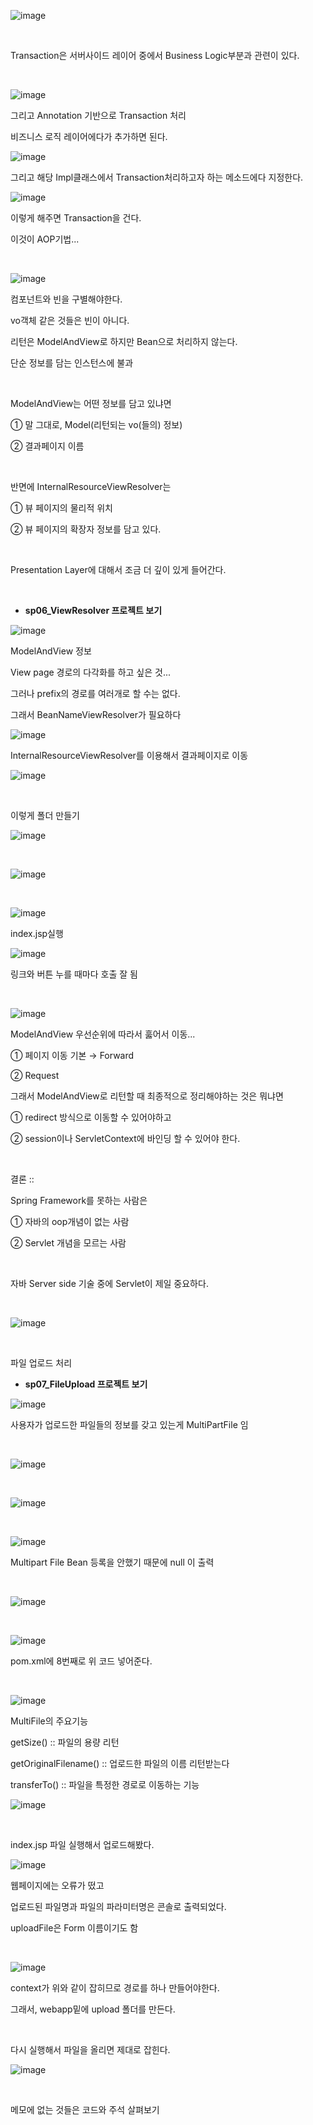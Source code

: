 ![image](https://user-images.githubusercontent.com/78403443/123590018-0b4e4300-d825-11eb-9c69-94b87387e89b.png)

<br/>

Transaction은 서버사이드 레이어 중에서 Business Logic부분과 관련이 있다.

<br/>

![image](https://user-images.githubusercontent.com/78403443/123590097-2620b780-d825-11eb-896a-b351ea383036.png)

그리고 Annotation 기반으로 Transaction 처리

비즈니스 로직 레이어에다가 추가하면 된다.

![image](https://user-images.githubusercontent.com/78403443/123590130-30db4c80-d825-11eb-8ff1-e36d1a43ddf8.png)

그리고 해당 Impl클래스에서 Transaction처리하고자 하는 메소드에다 지정한다.

![image](https://user-images.githubusercontent.com/78403443/123590153-3a64b480-d825-11eb-9ca3-41af64dda8c1.png)

이렇게 해주면 Transaction을 건다.

이것이 AOP기법...

<br/>

![image](https://user-images.githubusercontent.com/78403443/123590194-46e90d00-d825-11eb-869a-01a3bb39c045.png)

컴포넌트와 빈을 구별해야한다.

vo객체 같은 것들은 빈이 아니다.

리턴은 ModelAndView로 하지만 Bean으로 처리하지 않는다.

단순 정보를 담는 인스턴스에 불과

<br/>

ModelAndView는 어떤 정보를 담고 있냐면

① 말 그대로, Model(리턴되는 vo(들의) 정보)

② 결과페이지 이름

<br/>

반면에 InternalResourceViewResolver는

① 뷰 페이지의 물리적 위치

② 뷰 페이지의 확장자 정보를 담고 있다.

<br/>

Presentation Layer에 대해서 조금 더 깊이 있게 들어간다.

<br/>

- **sp06_ViewResolver 프로젝트 보기**

![image](https://user-images.githubusercontent.com/78403443/123590242-5b2d0a00-d825-11eb-84a4-73d73b61884b.png)

ModelAndView 정보

View page 경로의 다각화를 하고 싶은 것...

그러나 prefix의 경로를 여러개로 할 수는 없다.

그래서 BeanNameViewResolver가 필요하다

![image](https://user-images.githubusercontent.com/78403443/123590274-654f0880-d825-11eb-99ce-e766cdfc13e1.png)

InternalResourceViewResolver를 이용해서 결과페이지로 이동

![image](https://user-images.githubusercontent.com/78403443/123590303-6f710700-d825-11eb-804d-33d7c37d8055.png)

<br/>

이렇게 폴더 만들기

![image](https://user-images.githubusercontent.com/78403443/123590351-7c8df600-d825-11eb-8e2a-eac7693a6b32.png)

<br/>

![image](https://user-images.githubusercontent.com/78403443/123590384-86175e00-d825-11eb-854a-dc52620c7d74.png)

<br/>

![image](https://user-images.githubusercontent.com/78403443/123590404-8e6f9900-d825-11eb-8eb4-9ad149b93754.png)

index.jsp실행

![image](https://user-images.githubusercontent.com/78403443/123590440-9e877880-d825-11eb-929a-71e21d2e8ee1.png)

링크와 버튼 누를 때마다 호출 잘 됨

<br/>

![image](https://user-images.githubusercontent.com/78403443/123590481-a9daa400-d825-11eb-903c-ede8f7c51530.png)

ModelAndView 우선순위에 따라서 훓어서 이동... 

① 페이지 이동 기본 → Forward

② Request

그래서 ModelAndView로 리턴할 때 최종적으로 정리해야하는 것은 뭐냐면

① redirect 방식으로 이동할 수 있어야하고

② session이나 ServletContext에 바인딩 할 수 있어야 한다.

<br/>

결론 ::

Spring Framework를 못하는 사람은

① 자바의 oop개념이 없는 사람

② Servlet 개념을 모르는 사람

<br/>

자바 Server side 기술 중에 Servlet이 제일 중요하다.

<br/>

![image](https://user-images.githubusercontent.com/78403443/123590535-b8c15680-d825-11eb-9001-687fd641480a.png)

<br/>

파일 업로드 처리

- **sp07_FileUpload 프로젝트 보기**

![image](https://user-images.githubusercontent.com/78403443/123590566-c37beb80-d825-11eb-918a-a5c3538af6ce.png)

사용자가 업로드한 파일들의 정보를 갖고 있는게 MultiPartFile 임

<br/>

![image](https://user-images.githubusercontent.com/78403443/123590603-ce368080-d825-11eb-8e9f-44c52677bf32.png)

<br/>

![image](https://user-images.githubusercontent.com/78403443/123590629-d7bfe880-d825-11eb-8d82-00f65fd88020.png)

<br/>

![image](https://user-images.githubusercontent.com/78403443/123590650-e1495080-d825-11eb-95d6-d253780eaa7d.png)

Multipart File Bean 등록을 안했기 때문에 null 이 출력

<br/>

![image](https://user-images.githubusercontent.com/78403443/123590689-eefed600-d825-11eb-9dbe-9a89e6b059a9.png)

<br/>

![image](https://user-images.githubusercontent.com/78403443/123590721-fa520180-d825-11eb-8d20-5ead6c9a48fe.png)

pom.xml에 8번째로 위 코드 넣어준다.

<br/>

![image](https://user-images.githubusercontent.com/78403443/123590760-0a69e100-d826-11eb-8baa-4f08c4168b0a.png)

MultiFile의 주요기능

getSize() :: 파일의 용량 리턴

getOriginalFilename() :: 업로드한 파일의 이름 리턴받는다

transferTo() :: 파일을 특정한 경로로 이동하는 기능

![image](https://user-images.githubusercontent.com/78403443/123590784-1655a300-d826-11eb-9d72-5c7dda147726.png)

<br/>

index.jsp 파일 실행해서 업로드해봤다.

![image](https://user-images.githubusercontent.com/78403443/123590819-22d9fb80-d826-11eb-8c4a-8efa0585b0b1.png)

웹페이지에는 오류가 떴고

업로드된 파일명과 파일의 파라미터명은 콘솔로 출력되었다.

uploadFile은 Form 이름이기도 함

<br/>

![image](https://user-images.githubusercontent.com/78403443/123590838-2ff6ea80-d826-11eb-8dfc-a6d96cc4acc7.png)

context가 위와 같이 잡히므로 경로를 하나 만들어야한다.

그래서, webapp밑에 upload 폴더를 만든다.

<br/>

다시 실행해서 파일을 올리면 제대로 잡힌다.

![image](https://user-images.githubusercontent.com/78403443/123590867-3e450680-d826-11eb-92a1-7531773451d9.png)

<br/>

메모에 없는 것들은 코드와 주석 살펴보기

